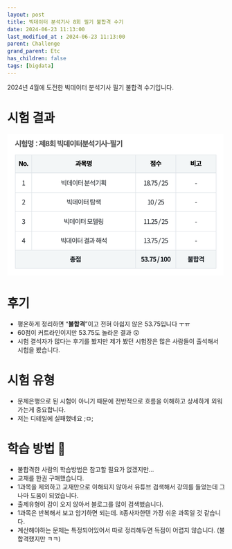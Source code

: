 ```yaml
---
layout: post
title: 빅데이터 분석기사 8회 필기 불합격 수기
date: 2024-06-23 11:13:00
last_modified_at : 2024-06-23 11:13:00
parent: Challenge
grand_parent: Etc
has_children: false
tags: [bigdata]
---
```



2024년 4월에 도전한 빅데이터 분석기사 필기 불합격 수기입니다.

# 시험 결과

![bigdata_test_2024_04_08.png](./img/bigdata_test_2024_04_08.png)

# 후기

- 평온하게 정리하면 “**불합격**”이고  전혀 아쉽지 않은 53.75입니다 ㅜㅠ
- 60점이 커트라인이지만 53.75도 놀라운 결과 😲
- 시험 결석자가 많다는 후기를 봤지만 제가 봤던 시험장은 많은 사람들이 출석해서 시험을 봤습니다.

# 시험 유형

- 문제은행으로 된 시험이 아니기 때문에 전반적으로 흐름을 이해하고 상세하게 외워가는게 중요합니다.
- 저는 디테일에 실패했네요 ;ㅁ;

# 학습 방법 🤣

- 불합격한 사람의 학습방법은 참고할 필요가 없겠지만…
- 교재를 한권 구매했습니다.
- 1과목을 제외하고 교재만으로 이해되지 않아서  유튜브 검색해서 강의를 들었는데 그나마 도움이 되었습니다.
- 출제유형이 감이 오지 않아서 블로그를 많이 검색했습니다.
- 1과목은 반복해서 보고 암기하면 되는데.  it종사자한텐 가장 쉬운 과목일 것 같습니다.
- 계산해야하는 문제는 특정되어있어서 따로 정리해두면 득점이 어렵지 않습니다. (불합격했지만 ㅋㅋ)